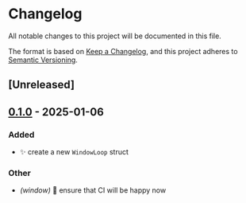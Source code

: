 # Changelog

All notable changes to this project will be documented in this file.

The format is based on [Keep a Changelog](https://keepachangelog.com/en/1.0.0/),
and this project adheres to [Semantic Versioning](https://semver.org/spec/v2.0.0.html).

## [Unreleased]

## [0.1.0](https://github.com/otterengine/ottr/releases/tag/ottr_window-v0.1.0) - 2025-01-06

### Added

- ✨ create a new `WindowLoop` struct

### Other

- *(window)* 🔧 ensure that CI will be happy now
